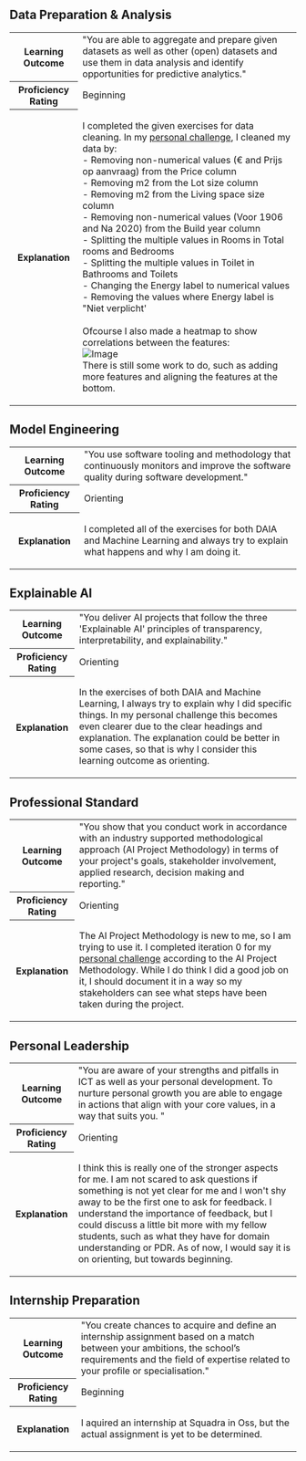 ## Data Preparation & Analysis
<table>
  <tr>
    <th><strong>Learning Outcome</strong></th>
    <td>"You are able to aggregate and prepare given datasets as well as other (open) datasets and use them in data analysis and identify opportunities for predictive analytics."</td>
  </tr>
  <tr>
    <th><strong>Proficiency Rating</strong></th>
    <td>Beginning</td>
  </tr>
  <tr>
    <th><strong>Explanation</strong></th>
    <td>
        <p>
          I completed the given exercises for data cleaning. In my <a href="https://github.com/Arthur-Brouwers/ArthurBrouwersS4AI/blob/main/Documentation/Personal%20Challenge/Home%20appraisal.ipynb">personal challenge</a>, I cleaned my data by:</br>
            - Removing non-numerical values (€ and Prijs op aanvraag) from the Price column </br>
            - Removing m2 from the Lot size column</br>
            - Removing m2 from the Living space size column</br>
            - Removing non-numerical values (Voor 1906 and Na 2020) from the Build year column</br>
            - Splitting the multiple values in Rooms in Total rooms and Bedrooms</br>
            - Splitting the multiple values in Toilet in Bathrooms and Toilets</br>
            - Changing the Energy label to numerical values</br>
            - Removing the values where Energy label is "Niet verplicht'</br>
          </br>
          Ofcourse I also made a heatmap to show correlations between the features: </br>
          <img src="https://github.com/Arthur-Brouwers/ArthurBrouwersS4AI/assets/124791770/c8bee735-5e6d-4cb7-99b4-a391494dfab3" alt="Image"></br>
          There is still some work to do, such as adding more features and aligning the features at the bottom.
  </tr>
</table>

## Model Engineering
<table>
  <tr>
    <th><strong>Learning Outcome</strong></th>
    <td>"You use software tooling and methodology that continuously monitors and improve the software quality during software development."</td>
  </tr>
  <tr>
    <th><strong>Proficiency Rating</strong></th>
    <td>Orienting</td>
  </tr>
  <tr>
    <th><strong>Explanation</strong></th>
    <td>
        <p>
          I completed all of the exercises for both DAIA and Machine Learning and always try to explain what happens and why I am doing it. 
        </p>
  </tr>
</table>

## Explainable AI
<table>
  <tr>
    <th><strong>Learning Outcome</strong></th>
    <td>"You deliver AI projects that follow the three 'Explainable AI' principles of transparency, interpretability, and explainability."</td>
  </tr>
  <tr>
    <th><strong>Proficiency Rating</strong></th>
    <td>Orienting</td>
  </tr>
  <tr>
    <th><strong>Explanation</strong></th>
    <td>
        <p>
          In the exercises of both DAIA and Machine Learning, I always try to explain why I did specific things. In my personal challenge this becomes even clearer due to the clear headings and explanation. The explanation could be better in some cases, so that is why I consider this learning outcome as orienting.
        </p>
    </td>
  </tr>
</table>

## Professional Standard
<table>
  <tr>
    <th><strong>Learning Outcome</strong></th>
    <td>"You show that you conduct work in accordance with an industry supported methodological approach (AI Project Methodology) in terms of your project's goals, stakeholder involvement, applied research, decision making and reporting."</td>
  </tr>
  <tr>
    <th><strong>Proficiency Rating</strong></th>
    <td>Orienting</td>
  </tr>
  <tr>
    <th><strong>Explanation</strong></th>
    <td>
        <p>
         The AI Project Methodology is new to me, so I am trying to use it. I completed iteration 0 for my <a href="https://github.com/Arthur-Brouwers/ArthurBrouwersS4AI/blob/main/Documentation/Personal%20Challenge/Home%20appraisal.ipynb">personal challenge</a> according to the AI Project Methodology. While I do think I did a good job on it, I should document it in a way so my stakeholders can see what steps have been taken during the project. 
        </p>
    </td>
  </tr>
</table>

## Personal Leadership
<table>
  <tr>
    <th><strong>Learning Outcome</strong></th>
    <td>"You are aware of your strengths and pitfalls in ICT as well as your personal development. To nurture personal growth you are able to engage in actions that align with your core values, in a way that suits you. "</td>
  </tr>
  <tr>
    <th><strong>Proficiency Rating</strong></th>
    <td>Orienting</td>
  </tr>
  <tr>
    <th><strong>Explanation</strong></th>
    <td>
        <p>          
          I think this is really one of the stronger aspects for me. I am not scared to ask questions if something is not yet clear for me and I won't shy away to be the first one to ask for feedback. I understand the importance of feedback, but I could discuss a little bit more with my fellow students, such as what they have for domain understanding or PDR. As of now, I would say it is on orienting, but towards beginning. 
        </p>
    </td>
  </tr>
</table>

## Internship Preparation
<table>
  <tr>
    <th><strong>Learning Outcome</strong></th>
    <td>"You create chances to acquire and define an internship assignment based on a match between your ambitions, the school’s requirements and the field of expertise related to your profile or specialisation."</td>
  </tr>
  <tr>
    <th><strong>Proficiency Rating</strong></th>
    <td>Beginning</td>
  </tr>
  <tr>
    <th><strong>Explanation</strong></th>
    <td>
        <p>          
          I aquired an internship at Squadra in Oss, but the actual assignment is yet to be determined.
        </p>
    </td>
  </tr>
</table>

